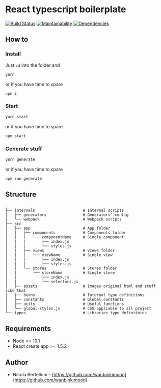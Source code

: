 # React typescript boilerplate

[![Build Status](https://travis-ci.org/fifthbeat/react-typescript-boilerplate.svg?branch=master)](https://travis-ci.org/fifthbeat/react-typescript-boilerplate)
[![Maintainability](https://api.codeclimate.com/v1/badges/31a6d0abf11533eae4ca/maintainability)](https://codeclimate.com/github/fifthbeat/react-typescript-boilerplate/maintainability)
[![Dependencies](https://david-dm.org/fifthbeat/react-typescript-boilerplate.svg)](https://david-dm.org/fifthbeat/react-typescript-boilerplate)

## How to

### Install

Just `cd` into the folder and

```bash
yarn
```

or if you have time to spare

```bas
npm i
```

### Start

```bash
yarn start
```

or if you have time to spare

```bash
npm start
```

### Generate stuff

```bash
yarn generate
```

or if you have time to spare

```bash
npm run generate
```

## Structure

```text
.
├── internals                     # Internal scripts
|   ├── generators                # Generators' config
|   └── webpack                   # Webpack scripts
├── src
│   ├── app                       # App folder
│   |   ├── components            # Components folder
│   |   |   └── componentName     # Single component
│   |   |       ├── index.js
│   |   |       └── styles.js
│   |   ├── views                 # Views folder
│   |   |   └── viewName          # Single view
│   |   |       ├── index.js
│   |   |       └── styles.js
│   |   └── stores                # Stores folder
│   |       └── storeName         # Single store
│   |           ├── index.js
│   |           └── selectors.js
│   ├── assets                    # Images original html and stuff like that
│   ├── beans                     # Internal type definitions
│   ├── constants                 # Global constants
│   ├── utils                     # Useful functions
│   └── global-styles.js          # CSS appliable to all project
└── types                         # Libraries type definitoins
```

## Requirements

- Node >= 10.1
- React create app >= 1.5.2

## Author

- Nicola Bertelloni – [https://github.com/wanbinkimoon](https://github.com/wanbinkimoon)
